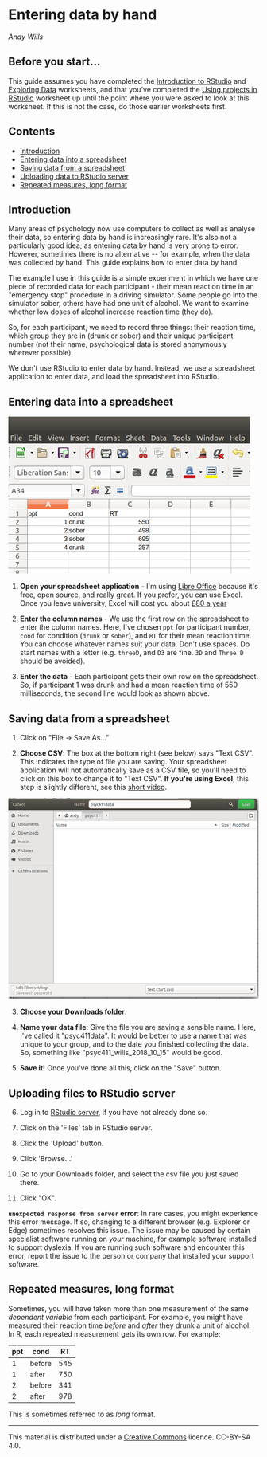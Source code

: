 # Entering data by hand
_Andy Wills_

## Before you start...
This guide assumes you have completed the [Introduction to RStudio](intro-rstudio.html) and [Exploring Data](exploring-incomes.html) worksheets, and that you've completed the [Using projects in RStudio](using-projects.html) worksheet up until the point where you were asked to look at this worksheet. If this is not the case, do those earlier worksheets first.  

## Contents

- [Introduction](#intro)
- [Entering data into a spreadsheet](#enter)
- [Saving data from a spreadsheet](#save)
- [Uploading data to RStudio server](#upload)
- [Repeated measures, long format](#repeat)

<a name="intro"></a>

## Introduction
Many areas of psychology now use computers to collect as well as analyse their data, so entering data by hand is increasingly rare. It's also not a particularly good idea, as entering data by hand is very prone to error. However, sometimes there is no alternative -- for example, when the data was collected by hand. This guide explains how to enter data by hand. 

The example I use in this guide is a simple experiment in which we have one piece of recorded data for each participant - their mean reaction time in an "emergency stop" procedure in a driving simulator. Some people go into the simulator sober, others have had one unit of alcohol. We want to examine whether low doses of alcohol increase reaction time (they do). 

So, for each participant, we need to record three things: their reaction time, which group they are in (drunk or sober) and their unique participant number (not their name, psychological data is stored anonymously wherever possible).

We don't use RStudio to enter data by hand. Instead, we use a spreadsheet application to enter data, and load the spreadsheet into RStudio. 

<a name="enter"></a>

## Entering data into a spreadsheet

![Entering data](pics/calc-enter.png)

1. **Open your spreadsheet application** - I'm using [Libre Office](https://www.libreoffice.org/) because it's free, open source, and really great. If you prefer, you can use Excel. Once you leave university, Excel will cost you about [£80 a year](https://products.office.com/en-gb/compare-all-microsoft-office-products?tab=1)

2. **Enter the column names** - We use the first row on the spreadsheet to enter the column names. Here, I've chosen `ppt` for participant number, `cond` for condition (`drunk` or `sober`), and `RT` for their mean reaction time. You can choose whatever names suit your data. Don't use spaces. Do start names with a letter (e.g. `threeD`, and `D3` are fine. `3D` and `Three D` should be avoided).

3. **Enter the data** - Each participant gets their own row on the spreadsheet. So, if participant 1 was drunk and had a mean reaction time of 550 milliseconds, the second line would look as shown above.

<a name="save"></a>

## Saving data from a spreadsheet

1. Click on "File -> Save As..."

2. **Choose CSV**: The box at the bottom right (see below) says "Text CSV". This indicates the type of file you are saving. Your spreadsheet application will not automatically save as a CSV file, so you'll need to click on this box to change it to "Text CSV". 
**If you're using Excel**, this step is slightly different, see this [short video](https://www.youtube.com/watch?v=jxOi0okA7Fg).

![Saving data #2](pics/calc-save-2.png) 

3. **Choose your Downloads folder**.
  
4. **Name your data file**: Give the file you are saving a sensible name. Here, I've called it "psyc411data". It would be better to use a name that was unique to your group, and to the date you finished collecting the data. So, something like "psyc411_wills_2018_10_15" would be good. 
 
5. **Save it!** Once you've done all this, click on the "Save" button.

<a name="upload"></a>

## Uploading files to RStudio server

6. Log in to <a href = "https://rstudio.plymouth.ac.uk" target = "blank">RStudio server</a>, if you have not already done so.

7. Click on the 'Files' tab in RStudio server.

8. Click the 'Upload' button.

9. Click 'Browse...'

10. Go to your Downloads folder, and select the csv file you just saved there.

11. Click "OK".

**`unexpected response from server` error**:  In rare cases, you might experience this error message. If so, changing to a different browser (e.g. Explorer or Edge) sometimes resolves this issue. The issue may be caused by certain specialist software running on _your_ machine, for example software installed to support dyslexia. If you are running such software and encounter this error, report the issue to the person or company that installed your support software.

<a name="repeat"></a>

## Repeated measures, long format

Sometimes, you will have taken more than one measurement of the same _dependent variable_ from each participant. For example, you might have measured their reaction time _before_ and _after_ they drunk a unit of alcohol. In R, each repeated measurement gets its own row. For example:

| ppt  | cond | RT  |
| ---- | ---- | --- |
| 1    | before | 545 |
| 1    | after  | 750 |
| 2    | before | 341 |
| 2    | after  | 978 |

This is sometimes referred to as _long_ format. 


___

This material is distributed under a [Creative Commons](https://creativecommons.org/) licence. CC-BY-SA 4.0. 

